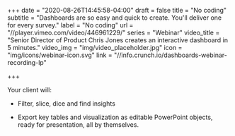 +++
date = "2020-08-26T14:45:58-04:00"
draft = false
title = "No coding"
subtitle = "Dashboards are so easy and quick to create. You'll deliver one for every survey."
label = "No coding"
url = "//player.vimeo.com/video/446961229/"
series = "Webinar"
video_title = "Senior Director of Product Chris Jones creates an interactive dashboard in 5 minutes."
video_img = "img/video_placeholder.jpg"
icon = "img/icons/webinar-icon.svg"
link = "//info.crunch.io/dashboards-webinar-recording-lp"

+++

Your client will:

* Filter, slice, dice and find insights

* Export key tables and visualization as editable PowerPoint objects, ready for presentation, all by themselves.
